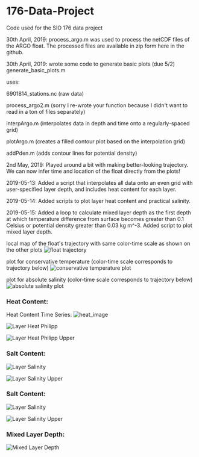 # 176-Data-Project
Code used for the SIO 176 data project


30th April, 2019:
process_argo.m was used to process the netCDF files of the ARGO float. The processed files are available in zip form here in the github. 

30th April, 2019:
wrote some code to generate basic plots (due 5/2)
generate_basic_plots.m 

  uses:
  
  6901814_stations.nc (raw data)
  
  process_argo2.m (sorry I re-wrote your function because I didn't want to read in a ton of files separately)
  
  interpArgo.m (interpolates data in depth and time onto a regularly-spaced grid)
  
  plotArgo.m (creates a filled contour plot based on the interpolation grid)
  
  addPden.m (adds contour lines for potential density)
  
2nd May, 2019:
Played around a bit with making better-looking trajectory. We can now infer time and location of the float directly from the plots!

2019-05-13: Added a script that interpolates all data onto an even grid with user-specified layer depth, and includes heat content for each layer. 

2019-05-14: Added scripts to plot layer heat content and practical salinity.

2019-05-15: Added a loop to calculate mixed layer depth as the first depth at which temperature difference from surface becomes greater than 0.1 Celsius or potential density greater than 0.03 kg m^-3. Added script to plot mixed layer depth.

local map of the float's trajectory with same color-time scale as shown on the other plots
![float trajectory](https://github.com/SawyerBrand/176-Data-Project/blob/master/figs/trajectory.png)
  
plot for conservative temperature (color-time scale corresponds to trajectory below)
![conservative temperature plot](https://github.com/SawyerBrand/176-Data-Project/blob/master/figs/temperature_t.png)

plot for absolute salinity (color-time scale corresponds to trajectory below)
![absolute salinity plot](https://github.com/SawyerBrand/176-Data-Project/blob/master/figs/salinity_t.png)


### Heat Content:

Heat Content Time Series:
![heat_image](https://user-images.githubusercontent.com/40899724/57598616-bcd87000-7508-11e9-9b16-e77b14ee5074.png)

![Layer Heat Philipp](https://github.com/SawyerBrand/176-Data-Project/blob/master/figs/heatcontent.png)

![Layer Heat Philipp Upper](https://github.com/SawyerBrand/176-Data-Project/blob/master/figs/heatcontent_upper.png)


### Salt Content:

![Layer Salinity](https://github.com/SawyerBrand/176-Data-Project/blob/master/figs/layerMeanPracSal.png)

![Layer Salinity Upper](https://github.com/SawyerBrand/176-Data-Project/blob/master/figs/layerMeanPracSal_upper.png)

### Salt Content:

![Layer Salinity](https://github.com/SawyerBrand/176-Data-Project/blob/master/figs/layerMeanPracSal.png)

![Layer Salinity Upper](https://github.com/SawyerBrand/176-Data-Project/blob/master/figs/layerMeanPracSal_upper.png)

### Mixed Layer Depth:

![Mixed Layer Depth](https://github.com/SawyerBrand/176-Data-Project/blob/master/figs/MLdepth.png)


